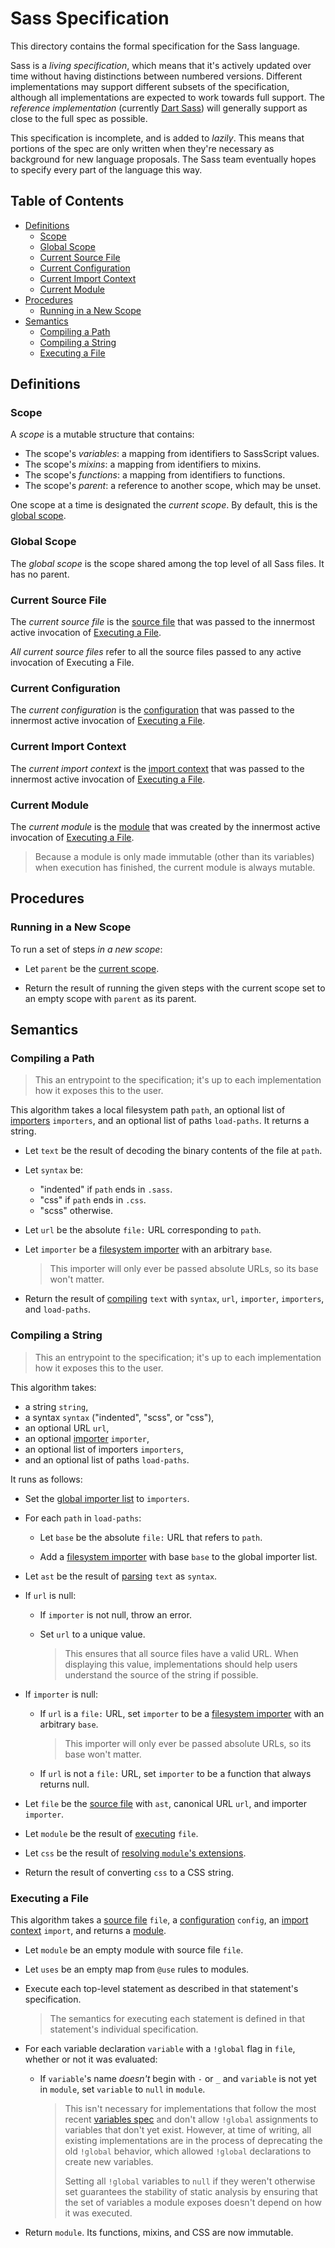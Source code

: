 # Sass Specification

This directory contains the formal specification for the Sass language.

Sass is a *living specification*, which means that it's actively updated over
time without having distinctions between numbered versions. Different
implementations may support different subsets of the specification, although all
implementations are expected to work towards full support. The *reference
implementation* (currently [Dart Sass]) will generally support as close to the
full spec as possible.

[Dart Sass]: https://sass-lang.com/dart-sass

This specification is incomplete, and is added to *lazily*. This means that
portions of the spec are only written when they're necessary as background for
new language proposals. The Sass team eventually hopes to specify every part of
the language this way.

## Table of Contents

* [Definitions](#definitions)
  * [Scope](#scope)
  * [Global Scope](#global-scope)
  * [Current Source File](#current-source-file)
  * [Current Configuration](#current-configuration)
  * [Current Import Context](#current-import-context)
  * [Current Module](#current-module)
* [Procedures](#procedures)
  * [Running in a New Scope](#running-in-a-new-scope)
* [Semantics](#semantics)
  * [Compiling a Path](#compiling-a-path)
  * [Compiling a String](#compiling-a-string)
  * [Executing a File](#executing-a-file)

## Definitions

### Scope

A *scope* is a mutable structure that contains:

* The scope's *variables*: a mapping from identifiers to SassScript values.
* The scope's *mixins*: a mapping from identifiers to mixins.
* The scope's *functions*: a mapping from identifiers to functions.
* The scope's *parent*: a reference to another scope, which may be unset.

One scope at a time is designated the *current scope*. By default, this is the
[global scope](#global-scope).

### Global Scope

The *global scope* is the scope shared among the top level of all Sass files. It
has no parent.

### Current Source File

The *current source file* is the [source file] that was passed to the
innermost active invocation of [Executing a File](#executing-a-file).

[source file]: syntax.md#source-file

*All current source files* refer to all the source files passed to any active
invocation of Executing a File.

### Current Configuration

The *current configuration* is the [configuration] that was passed to the
innermost active invocation of [Executing a File](#executing-a-file).

[configuration]: modules.md#configuration

### Current Import Context

The *current import context* is the [import context] that was passed to the
innermost active invocation of [Executing a File](#executing-a-file).

[import context]: modules.md#import-context

### Current Module

The *current module* is the [module] that was created by the innermost active
invocation of [Executing a File](#executing-a-file).

[module]: modules.md#module

> Because a module is only made immutable (other than its variables) when
> execution has finished, the current module is always mutable.

## Procedures

### Running in a New Scope

To run a set of steps *in a new scope*:

* Let `parent` be the [current scope].

  [current scope]: #scope

* Return the result of running the given steps with the current scope set to an
  empty scope with `parent` as its parent.

## Semantics

### Compiling a Path

> This an entrypoint to the specification; it's up to each implementation how it
> exposes this to the user.

This algorithm takes a local filesystem path `path`, an optional list of
[importers] `importers`, and an optional list of paths `load-paths`. It returns
a string.

* Let `text` be the result of decoding the binary contents of the file at
  `path`.

* Let `syntax` be:

  * "indented" if `path` ends in `.sass`.
  * "css" if `path` ends in `.css`.
  * "scss" otherwise.

* Let `url` be the absolute `file:` URL corresponding to `path`.

* Let `importer` be a [filesystem importer] with an arbitrary `base`.

  > This importer will only ever be passed absolute URLs, so its base won't
  > matter.

* Return the result of [compiling](#compiling-a-string) `text` with `syntax`,
  `url`, `importer`, `importers`, and `load-paths`.

[importers]: modules.md#importer

### Compiling a String

> This an entrypoint to the specification; it's up to each implementation how it
> exposes this to the user.

This algorithm takes:

* a string `string`,
* a syntax `syntax` ("indented", "scss", or "css"),
* an optional URL `url`,
* an optional [importer] `importer`,
* an optional list of importers `importers`,
* and an optional list of paths `load-paths`.

[importer]: modules.md#importer

It runs as follows:

* Set the [global importer list] to `importers`.

* For each `path` in `load-paths`:

  * Let `base` be the absolute `file:` URL that refers to `path`.

  * Add a [filesystem importer] with base `base` to the global importer list.

* Let `ast` be the result of [parsing] `text` as `syntax`.

* If `url` is null:

  * If `importer` is not null, throw an error.

  * Set `url` to a unique value.

    > This ensures that all source files have a valid URL. When displaying this
    > value, implementations should help users understand the source of the string
    > if possible.

* If `importer` is null:

  * If `url` is a `file:` URL, set `importer` to be a [filesystem importer] with an
    arbitrary `base`.

    > This importer will only ever be passed absolute URLs, so its base won't
    > matter.

  * If `url` is not a `file:` URL, set `importer` to be a function that always
    returns null.

* Let `file` be the [source file] with `ast`, canonical URL `url`, and
  importer `importer`.

* Let `module` be the result of [executing](#executing-a-file) `file`.

* Let `css` be the result of [resolving `module`'s extensions].

  [resolving `module`'s extensions]: at-rules/extend.md#resolving-a-modules-extensions

* Return the result of converting `css` to a CSS string.

[filesystem importer]: modules.md#filesystem-importer
[parsing]: syntax.md#parsing-text
[global importer list]: modules.md#global-importer-list

### Executing a File

This algorithm takes a [source file] `file`, a [configuration] `config`, an
[import context] `import`, and returns a [module].

* Let `module` be an empty module with source file `file`.

* Let `uses` be an empty map from `@use` rules to modules.

* Execute each top-level statement as described in that statement's
  specification.

  > The semantics for executing each statement is defined in that statement's
  > individual specification.

* For each variable declaration `variable` with a `!global` flag in `file`,
  whether or not it was evaluated:

  * If `variable`'s name *doesn't* begin with `-` or `_` and `variable` is not
    yet in `module`, set `variable` to `null` in `module`.

    > This isn't necessary for implementations that follow the most recent
    > [variables spec] and don't allow `!global` assignments to variables
    > that don't yet exist. However, at time of writing, all existing
    > implementations are in the process of deprecating the old `!global`
    > behavior, which allowed `!global` declarations to create new
    > variables.
    >
    > Setting all `!global` variables to `null` if they weren't otherwise set
    > guarantees the stability of static analysis by ensuring that the set of
    > variables a module exposes doesn't depend on how it was executed.

  [variables spec]: variables.md

* Return `module`. Its functions, mixins, and CSS are now immutable.
